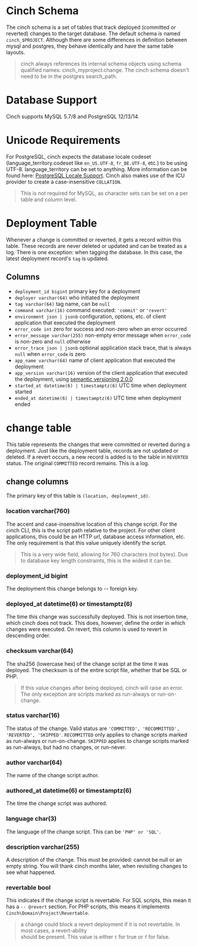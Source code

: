 # Cinch Schema

The cinch schema is a set of tables that track deployed (committed or reverted) changes to the target database.
The default schema is named `cinch_$PROJECT`. Although there are some differences in definition between
mysql and postgres, they behave identically and have the same table layouts.

> cinch always references its internal schema objects using schema qualified names: cinch_myproject.change.
> The cinch schema doesn't need to be in the postgres search_path.

# Database Support

Cinch supports MySQL 5.7/8 and PostgreSQL 12/13/14.

# Unicode Requirements

For PostgreSQL, cinch expects the database locale codeset
(language_territory.codeset like `en_US.UTF-8`, `fr_BE.UTF-8`, etc.) to be using UTF-8. language_territory can be set
to anything. More information can be found here: [PostgreSQL Locale Support](https://www.postgresql.org/docs/current/locale.html).
Cinch also makes use of the ICU provider to create a case-insensitive `COLLATION`.

> This is not required for MySQL, as character sets can be set on a per table and column level.

# Deployment Table

Whenever a change is committed or reverted, it gets a record within this table. These records are never deleted
or updated and can be treated as a log. There is one exception: when tagging the database. In this case,
the latest deployment record's `tag` is updated.

## Columns

* `deployment_id bigint` primary key for a deployment
* `deployer varchar(64)` who initiated the deployment
* `tag varchar(64)` tag name, can be `null`
* `command varchar(16)` command executed: `'commit'` or `'revert'`
* `environment json | jsonb` configuration, options, etc. of client application that executed the deployment
* `error_code int` zero for success and non-zero when an error occurred
* `error_message varchar(255)` non-empty error message when `error_code` is non-zero and `null` otherwise
* `error_trace json | jsonb` optional application stack trace, that is always `null` when `error_code` is zero
* `app_name varchar(64)` name of client application that executed the deployment
* `app_version varchar(16)` version of the client application that executed the deployment, using [semantic versioning 2.0.0](https://semver.org/)
* `started_at datetime(6) | timestamptz(6)` UTC time when deployment started
* `ended_at datetime(6) | timestamptz(6)` UTC time when deployment ended

# change table

This table represents the changes that were committed or reverted during a deployment. Just like the deployment table, 
records are not updated or deleted. If a revert occurs, a new record is added is to the table in `REVERTED` status. 
The original `COMMITTED` record remains. This is a log.

## change columns

The primary key of this table is `(location, deployment_id)`.

### location varchar(760)

The accent and case-insensitive location of this change script. For the cinch CLI, this is the script path
relative to the project. For other client applications, this could be an HTTP url, database access information,
etc. The only requirement is that this value uniquely identify the script.
> This is a very wide field, allowing for 760 characters (not bytes). Due to database key length
> constraints, this is the widest it can be.

### deployment_id bigint

The deployment this change belongs to -- foreign key.

### deployed_at datetime(6) or timestamptz(6)

The time this change was successfully deployed. This is not insertion time, which cinch does not track. This does,
however, define the order in which changes were executed. On revert, this column is used to revert in descending
order.

### checksum varchar(64)

The sha256 (lowercase hex) of the change script at the time it was deployed. The checksum is of the entire script
file, whether that be SQL or PHP. 
> If this value changes after being deployed, cinch will raise an error. The only exception are scripts
> marked as run-always or run-on-change.

### status varchar(16)

The status of the change. Valid status are `'COMMITTED', 'RECOMMITTED', 'REVERTED', 'SKIPPED'`. `RECOMMITTED`
only applies to change scripts marked as run-always or run-on-change. `SKIPPED` applies to change scripts marked
as run-always, but had no changes, or run-never.

### author varchar(64)

The name of the change script author.

### authored_at datetime(6) or timestamptz(6)

The time the change script was authored.

### language char(3)

The language of the change script. This can be `'PHP' or 'SQL'`.

### description varchar(255)

A description of the change. This must be provided: cannot be null or an empty string. You will thank cinch
months later, when revisiting changes to see what happened.

### revertable bool

This indicates if the change script is revertable. For SQL scripts, this mean it has a `-- @revert` section.
For PHP scripts, this means it implements `Cinch\Domain\Project\Revertable`. 
> a change could block a revert deployment if it is not revertable. In most cases, a revert-ability  
> should be present. This value is either `t` for true or `f` for false.